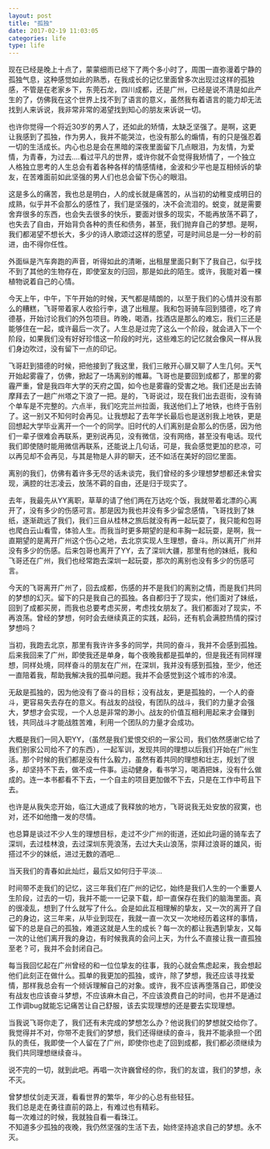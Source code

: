 ```yaml
---
layout: post
title: "孤独"
date: 2017-02-19 11:03:05
categories: life
type: life
---
```


现在已经是晚上十点了，蒙蒙细雨已经下了两个多小时了，周围一直弥漫着宁静的孤独气息，这种感觉如此的熟悉，在我成长的记忆里面曾多次出现过这样的孤独感，不管是在老家乡下，东莞石龙，四川成都，还是广州，已经是说不清是如此产生的了，仿佛我在这个世界上找不到了语言的意义，虽然我有着语言的能力却无法找到人来诉说，我非常非常的渴望找到知心的朋友来诉说一切。

也许你觉得一个将近30岁的男人了，还如此的矫情，太缺乏坚强了。是啊，这更让我感到了孤独，作为男人，我并不能哭泣，也没有那么的煽情，有的只是强忍着一切的生活成长。内心也总是会在黑暗的深夜里面留下几点眼泪，为友情，为爱情，为青春，为过去....看过平凡的世界，或许你就不会觉得我矫情了，一个独立人格独立思考的人生总会有着各种各样的情感情绪，金波和少平也是互相倾诉的挚友，在苦难面前如此坚强的男人们也总会留下伤心的眼泪。

这是多么的痛苦，我也总是明白，人的成长就是痛苦的，从当初的幼稚变成明日的成熟，似乎并不会那么的感性了，我们是坚强的，决不会流泪的。蜕变，就是需要舍弃很多的东西，也会失去很多的快乐，要面对很多的现实，不能再放荡不羁了，也失去了自由，开始背负各种的责任和债务，甚至，我们抛弃自己的梦想。是啊，我们都渴望不想长大，多少的诗人歌颂过这样的愿望，可是时间总是一分一秒的前进，由不得你任性。

外面纵是汽车奔跑的声音，听得如此的清晰，出租屋里面只剩下了我自己，似乎找不到了其他的生物存在，即使室友的归回，那是如此的陌生。或许，我能对着一棵植物说着自己的心情。

今天上午，中午，下午开始的时候，天气都是晴朗的，以至于我们的心情并没有那么的糟糕，飞哥带着家人收拾行李，退了出租屋。我和包哥骑车回到猎德，吃了肯德基，开始讨论我们的外包项目。昨晚，喝酒，找酒店是那么的难忘，我们三还是能够住在一起，或许最后一次了。人生总是过完了这么一个阶段，就会进入下一个阶段，如果我们没有好好珍惜这一阶段的时光，这些难忘的记忆就会像风一样从我们身边吹过，没有留下一点的印记。

飞哥赶到猎德的时候，把他接到了我这里，我们三敞开心扉又聊了人生几何。天气开始起雾霾了，仿佛，掀起了一场离别的帷幕。飞哥也是要回到成都了，那里的雾霾严重，曾是我四年大学的天府之国，如今也是雾霾的受害之地。我们还是出去骑摩拜去了一趟广州塔之下浪了一把。是的，飞哥说过，现在我们出去逛街，没有骑个单车是不完整的。六点半，我们吃完兰州拉面，我送他们上了地铁，也终于告别了。这一别又不知何时会再见。让我想起了去年学长最后也是送别我上地铁，更是回想起大学毕业离开一个一个的同学。旧时代的人们离别是会那么的伤感，因为他们一辈子很难会再联系，更别说再见，没有微信，没有网络，甚至没有电话。现代我们即使随时能用微信再联系，还能说上几句话，可是，我会感觉更加的悲凉，可以再见却不会再见，与其是物是人非的聊天，还不如活在美好的回忆里面。

离别的我们，仿佛有着许多无尽的话未谈完，我们曾经的多少理想梦想都还未曾实现，满腔的壮志凌云，放荡不羁的自由，还是归于现实了。

去年，我最先从YY离职，草草的请了他们两在万达吃个饭，我就带着北漂的心离开了，没有多少的伤感可言。那是因为我也并没有多少留念感情，飞哥找到了妹纸，逐渐疏远了我们，我们三自从桂林之旅后就没有再一起玩耍了，我只能和包哥也爬白云山看雪，体验人生。而我当时更多期望的是和丰胸一起玩耍，是啊，我一直期望的是离开广州这个伤心之地，去北京实现人生理想，奋斗。所以离开广州并没有多少的伤感。后来包哥也离开了YY，去了深圳大疆，那里有他的妹纸，我和飞哥还在广州，我们也经常跑去深圳一起玩耍，那次的离别也没有多少的伤感可言。

今天的飞哥离开广州了，回去成都，伤感的并不是我们的离别之情，而是我们共同的梦想的幻灭。留下的只是我自己的孤独。各自都归于了现实，他们面对了妹纸，回到了成都买房，而我也总要考虑买房，考虑找女朋友了。我们都面对了现实，不再浪荡。曾经的梦想，何时会去继续真正的实践，起码，还有机会满腔热情的探讨梦想吗？

当初，我跑去北京，那里有我许许多多的同学，共同的奋斗，我并不会感到孤独。后来我回来了广州，即使我还是单身，每个夜晚我都是孤单的，但是我还有同样理想，同样处境，同样奋斗的朋友在广州，在深圳，我并没有感到孤独，至少，他还一直陪着我，帮助我解决我的孤单问题。我并不会感觉到这个城市的冷漠。

无敌是孤独的，因为他没有了奋斗的目标；没有战友，更是孤独的，一个人的奋斗，更容易失去存在的意义。有战友的战役，有团队的战斗，我们的力量才会强大，梦想才会实现，一个人总是非常的渺小。战友的价值互相利用起来才会赚到钱，共同战斗才能战胜苦难，利用一个团队的力量才会成功。

大概是我们一同入职YY，（虽然是我们爱恨交织的一家公司，我们依然感谢它给了我们别家公司给不了的东西），一起军训，发现共同的理想以后我们开始在广州生活。那个时候的我们都是没有什么毅力，虽然有着共同的理想和壮志，规划了很多，却坚持不下去，做不成一件事。运动健身，看书学习，喝酒把妹，没有什么做成的。连一本书都看不下去，一个自主的项目更加做不下去，只是在工作中苟且下去。

也许是从我失恋开始，临江大道成了我释放的地方，飞哥说我无处安放的寂寞，也对，还不如他撸一发的尽情。

也总算是谈过不少人生的理想目标，走过不少广州的街道，还如此叼逼的骑车去了深圳，去过桂林浪，去过深圳东莞浪荡，去过大夫山浪荡，崇拜过浪哥的雄风，街搭过不少的妹纸，进过无数的酒吧...

当天我们的青春如此灿烂，最后又如何归于平淡...

时间带不走我们的记忆，这三年我们在广州的记忆，始终是我们人生的一个重要人生阶段，过去的一切，我并不能一一记录下载，却一直保存在我们的脑海里面。真的很凌乱，想到了什么就写了什么。会是如此互相理解的挚友，又一次的离开了自己的身边，这三年来，从毕业到现在，我就一直一次又一次地经历着这样的事情，留下的总是自己的孤独，难道这就是人生的成长？每一次的都让我遇到挚友，又每一次的让他们离开我的身边，有时候我真的会问上天，为什么不直接让我一直孤独至老？可，我并不会封闭自己。

每当我回忆起在广州曾经的和一位位挚友的往事，我的心就会焦虑起来，我会想起他们此刻正在做什么。孤单的我更加的孤独，或许，除了梦想，我还应该寻找爱情，那样我总会有一个倾诉理解自己的对象。或许，我不应该再堕落自己，即使没有战友也应该奋斗梦想，不应该麻木自己，不应该浪费自己的时间，也并不是通过工作调bug就能忘记痛苦让自己舒服，该去实现理想的还是要去实现理想。

当我说飞哥你走了，我们还有未完成的梦想怎么办？他说我们的梦想就交给你了。我觉得并不对，你带不走我们的梦想，我们还得继续的奋斗，我并不能承担一个团队的责任，我即使一个人留在了广州，即使你也走了回到成都，我们都必须继续为我们共同理想继续奋斗。

说不完的一切，就到此吧。再唱一次许巍曾经的你，我们的友谊，我们的梦想，永不灭。

曾梦想仗剑走天涯，看看世界的繁华，年少的心总有些轻狂。  
我们总是走在勇往直前的路上，有难过也有精彩。  
每一次难过的时候，我就独自看一看珠江。  
不知道多少孤独的夜晚，我仍然坚强的生活下去，始终坚持追求自己的梦想。永不灭。